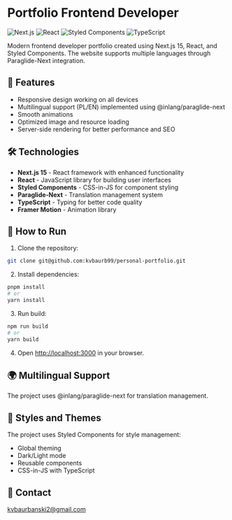 # Portfolio Frontend Developer

![Next.js](https://img.shields.io/badge/Next.js_15-black?style=for-the-badge&logo=next.js&logoColor=white)
![React](https://img.shields.io/badge/React-61DAFB?style=for-the-badge&logo=react&logoColor=black)
![Styled Components](https://img.shields.io/badge/Styled_Components-DB7093?style=for-the-badge&logo=styled-components&logoColor=white)
![TypeScript](https://img.shields.io/badge/TypeScript-3178C6?style=for-the-badge&logo=typescript&logoColor=white)

Modern frontend developer portfolio created using Next.js 15, React, and Styled Components. The website supports multiple languages through Paraglide-Next integration.

## 🚀 Features

- Responsive design working on all devices
- Multilingual support (PL/EN) implemented using @inlang/paraglide-next
- Smooth animations
- Optimized image and resource loading
- Server-side rendering for better performance and SEO

## 🛠️ Technologies

- **Next.js 15** - React framework with enhanced functionality
- **React** - JavaScript library for building user interfaces
- **Styled Components** - CSS-in-JS for component styling
- **Paraglide-Next** - Translation management system
- **TypeScript** - Typing for better code quality
- **Framer Motion** - Animation library

## 🚀 How to Run

1. Clone the repository:

```bash
git clone git@github.com:kvbaurb99/personal-portfolio.git
```

2. Install dependencies:

```bash
pnpm install
# or
yarn install
```

3. Run build:

```bash
npm run build
# or
yarn build
```

4. Open [http://localhost:3000](http://localhost:3000) in your browser.

## 🌍 Multilingual Support

The project uses @inlang/paraglide-next for translation management.

## 🎨 Styles and Themes

The project uses Styled Components for style management:

- Global theming
- Dark/Light mode
- Reusable components
- CSS-in-JS with TypeScript

## 📧 Contact

kvbaurbanski2@gmail.com
